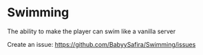 # Swimming
The ability to make the player can swim like a vanilla server

Create an issue:
https://github.com/BabyySafira/Swimming/issues
